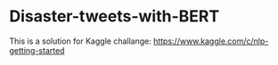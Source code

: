 # Disaster-tweets-with-BERT
This is a solution for Kaggle challange: https://www.kaggle.com/c/nlp-getting-started
